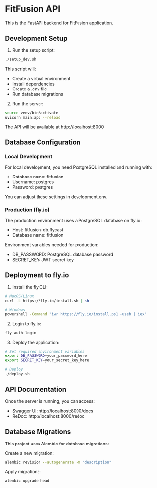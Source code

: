 # FitFusion API

This is the FastAPI backend for FitFusion application.

## Development Setup

1. Run the setup script:
```bash
./setup_dev.sh
```

This script will:
- Create a virtual environment
- Install dependencies
- Create a .env file
- Run database migrations

2. Run the server:
```bash
source venv/bin/activate
uvicorn main:app --reload
```

The API will be available at http://localhost:8000

## Database Configuration

### Local Development
For local development, you need PostgreSQL installed and running with:
- Database name: fitfusion
- Username: postgres
- Password: postgres

You can adjust these settings in development.env.

### Production (fly.io)
The production environment uses a PostgreSQL database on fly.io:
- Host: fitfusion-db.flycast
- Database name: fitfusion

Environment variables needed for production:
- DB_PASSWORD: PostgreSQL database password
- SECRET_KEY: JWT secret key

## Deployment to fly.io

1. Install the fly CLI:
```bash
# MacOS/Linux
curl -L https://fly.io/install.sh | sh

# Windows
powershell -Command "iwr https://fly.io/install.ps1 -useb | iex"
```

2. Login to fly.io:
```bash
fly auth login
```

3. Deploy the application:
```bash
# Set required environment variables
export DB_PASSWORD=your_password_here
export SECRET_KEY=your_secret_key_here

# Deploy
./deploy.sh
```

## API Documentation

Once the server is running, you can access:
- Swagger UI: http://localhost:8000/docs
- ReDoc: http://localhost:8000/redoc

## Database Migrations

This project uses Alembic for database migrations:

Create a new migration:
```bash
alembic revision --autogenerate -m "description"
```

Apply migrations:
```bash
alembic upgrade head
``` 